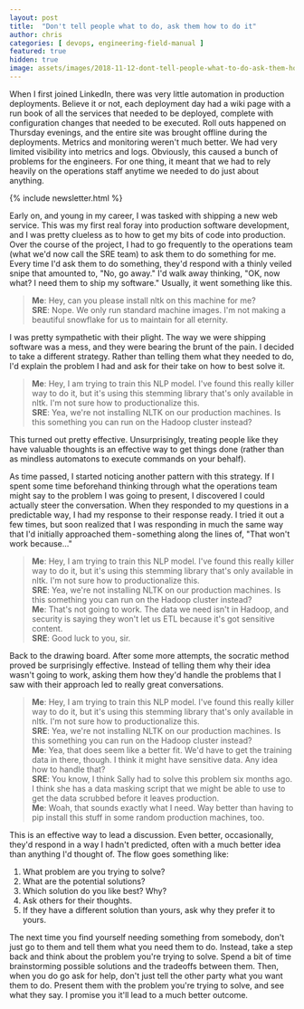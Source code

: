 ```yaml
---
layout: post
title:  "Don't tell people what to do, ask them how to do it"
author: chris
categories: [ devops, engineering-field-manual ]
featured: true
hidden: true
image: assets/images/2018-11-12-dont-tell-people-what-to-do-ask-them-how-to-do-it/kaleidico-754613-unsplash.jpg
---
```


When I first joined LinkedIn, there was very little automation in production deployments. Believe it or not, each deployment day had a wiki page with a run book of all the services that needed to be deployed, complete with configuration changes that needed to be executed. Roll outs happened on Thursday evenings, and the entire site was brought offline during the deployments. Metrics and monitoring weren't much better. We had very limited visibility into metrics and logs. Obviously, this caused a bunch of problems for the engineers. For one thing, it meant that we had to rely heavily on the operations staff anytime we needed to do just about anything.

{% include newsletter.html %}

Early on, and young in my career, I was tasked with shipping a new web service. This was my first real foray into production software development, and I was pretty clueless as to how to get my bits of code into production. Over the course of the project, I had to go frequently to the operations team (what we'd now call the SRE team) to ask them to do something for me. Every time I'd ask them to do something, they'd respond with a thinly veiled snipe that amounted to, "No, go away." I'd walk away thinking, "OK, now what? I need them to ship my software." Usually, it went something like this.

> **Me**: Hey, can you please install nltk on this machine for me?  
**SRE**: Nope. We only run standard machine images. I'm not making a beautiful snowflake for us to maintain for all eternity.

I was pretty sympathetic with their plight. The way we were shipping software was a mess, and they were bearing the brunt of the pain. I decided to take a different strategy. Rather than telling them what they needed to do, I'd explain the problem I had and ask for their take on how to best solve it.

> **Me**: Hey, I am trying to train this NLP model. I've found this really killer way to do it, but it's using this stemming library that's only available in nltk. I'm not sure how to productionalize this.  
**SRE**: Yea, we're not installing NLTK on our production machines. Is this something you can run on the Hadoop cluster instead?

This turned out pretty effective. Unsurprisingly, treating people like they have valuable thoughts is an effective way to get things done (rather than as mindless automatons to execute commands on your behalf).

As time passed, I started noticing another pattern with this strategy. If I spent some time beforehand thinking through what the operations team might say to the problem I was going to present, I discovered I could actually steer the conversation. When they responded to my questions in a predictable way, I had my response to their response ready. I tried it out a few times, but soon realized that I was responding in much the same way that I'd initially approached them - something along the lines of, "That won't work because..."

> **Me**: Hey, I am trying to train this NLP model. I've found this really killer way to do it, but it's using this stemming library that's only available in nltk. I'm not sure how to productionalize this.  
**SRE**: Yea, we're not installing NLTK on our production machines. Is this something you can run on the Hadoop cluster instead?  
**Me**: That's not going to work. The data we need isn't in Hadoop, and security is saying they won't let us ETL because it's got sensitive content.  
**SRE**: Good luck to you, sir.

Back to the drawing board. After some more attempts, the socratic method proved be surprisingly effective. Instead of telling them why their idea wasn't going to work, asking them how they'd handle the problems that I saw with their approach led to really great conversations.

> **Me**: Hey, I am trying to train this NLP model. I've found this really killer way to do it, but it's using this stemming library that's only available in nltk. I'm not sure how to productionalize this.  
**SRE**: Yea, we're not installing NLTK on our production machines. Is this something you can run on the Hadoop cluster instead?  
**Me**: Yea, that does seem like a better fit. We'd have to get the training data in there, though. I think it might have sensitive data. Any idea how to handle that?  
**SRE**: You know, I think Sally had to solve this problem six months ago. I think she has a data masking script that we might be able to use to get the data scrubbed before it leaves production.  
**Me**: Woah, that sounds exactly what I need. Way better than having to pip install this stuff in some random production machines, too.

This is an effective way to lead a discussion. Even better, occasionally, they'd respond in a way I hadn't predicted, often with a much better idea than anything I'd thought of. The flow goes something like:

1. What problem are you trying to solve?
2. What are the potential solutions?
3. Which solution do you like best? Why?
4. Ask others for their thoughts.
5. If they have a different solution than yours, ask why they prefer it to yours.

The next time you find yourself needing something from somebody, don't just go to them and tell them what you need them to do. Instead, take a step back and think about the problem you're trying to solve. Spend a bit of time brainstorming possible solutions and the tradeoffs between them. Then, when you do go ask for help, don't just tell the other party what you want them to do. Present them with the problem you're trying to solve, and see what they say. I promise you it'll lead to a much better outcome.
